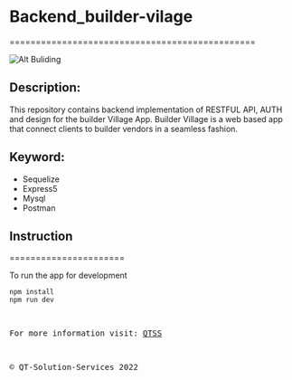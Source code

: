 # Backend_builder-vilage
===============================================

![Alt Buliding](https://www.google.com/search?q=builder+image&oq=builder+image&aqs=chrome..69i57.13373j0j4&sourceid=chrome&ie=UTF-8   "Builder Village")

## Description:
This repository contains backend implementation of RESTFUL API, AUTH and design for the builder Village App. Builder Village is a web based app that connect clients to builder vendors in a seamless fashion.  

## Keyword:
*   Sequelize
*   Express5
*   Mysql
*   Postman

## Instruction
======================
<p>To run the app for development</p>
<pre>
<code>npm install</code>
<code>npm run dev</code>
<pre>


For more information visit: [QTSS](http://www.qtsolutionservices.com/# )


&COPY; QT-Solution-Services 2022